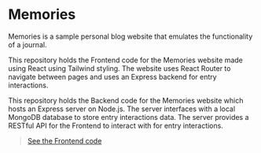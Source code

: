 # Memories

Memories is a sample personal blog website that emulates the functionality of a journal.

This repository holds the Frontend code for the Memories website made using React using Tailwind styling. The website uses React Router to navigate between pages and uses an Express backend for entry interactions.

This repository holds the Backend code for the Memories website which hosts an Express server on Node.js. The server interfaces with a local MongoDB database to store entry interactions data. The server provides a RESTful API for the Frontend to interact with for entry interactions.

> [See the Frontend code](https://github.com/Duke0404/Memories-Frontend/)